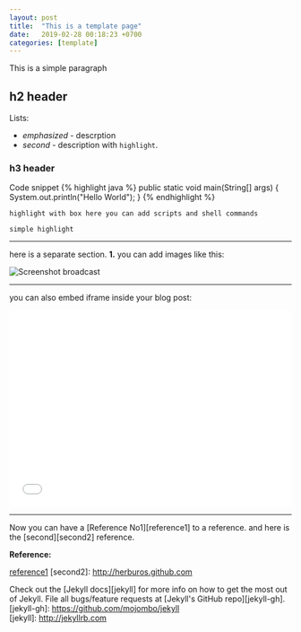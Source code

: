```yaml
---
layout: post
title:  "This is a template page"
date:   2019-02-28 00:18:23 +0700
categories: [template]
---
```

This is a simple paragraph

## h2 header
Lists:
+ <em> emphasized </em> - descrption
+ <em> second </em> - description with `highlight`.

### h3 header
Code snippet
{% highlight java %}
public static void main(String[] args) {
    System.out.println("Hello World");
}
{% endhighlight %}

```
highlight with box here you can add scripts and shell commands
```
`simple highlight`

-----
here is a separate section.
**1.** you can add images like this:

![Screenshot broadcast](https://raw.githubusercontent.com/agusmakmun/agusmakmun.github.io/master/static/img/_posts/Broadcast_Mail.png  "Screenshot broadcast")

-----

you can also embed iframe inside your blog post:

<iframe width="100%" height="350" src="//jsfiddle.net/agaust/3qz105nn/embedded/html,result/dark/" allowfullscreen="allowfullscreen" frameborder="0"></iframe>

-----

Now you can have a [Reference No1][reference1] to a reference. and here is the [second][second2] reference.

**Reference:**

[reference1](http://herburos.github.com)
[second2]: http://herburos.github.com

Check out the [Jekyll docs][jekyll] for more info on how to get the most out of Jekyll. File all bugs/feature requests at [Jekyll's GitHub repo][jekyll-gh].	
[jekyll-gh]: https://github.com/mojombo/jekyll	
[jekyll]:    http://jekyllrb.com